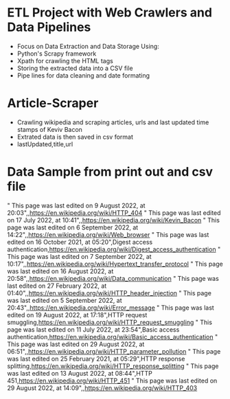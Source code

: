 # ETL Project with Web Crawlers and Data Pipelines
- Focus on Data Extraction and Data Storage Using:
- Python's Scrapy framework
- Xpath for crawling the HTML tags
- Storing the extracted data into a CSV file
- Pipe lines for data cleaning and date formating

# Article-Scraper
- Crawling wikipedia and scraping articles, urls and last updated time stamps of Keviv Bacon
- Extrated data is then saved in csv format
- lastUpdated,title,url
# Data Sample from print out and csv file
" This page was last edited on 9 August 2022, at 20:03",,https://en.wikipedia.org/wiki/HTTP_404
" This page was last edited on 17 July 2022, at 10:41",,https://en.wikipedia.org/wiki/Kevin_Bacon
" This page was last edited on 6 September 2022, at 14:22",,https://en.wikipedia.org/wiki/Web_browser
" This page was last edited on 16 October 2021, at 05:20",Digest access authentication,https://en.wikipedia.org/wiki/Digest_access_authentication
" This page was last edited on 7 September 2022, at 10:17",,https://en.wikipedia.org/wiki/Hypertext_transfer_protocol
" This page was last edited on 16 August 2022, at 20:58",,https://en.wikipedia.org/wiki/Data_communication
" This page was last edited on 27 February 2022, at 01:40",,https://en.wikipedia.org/wiki/HTTP_header_injection
" This page was last edited on 5 September 2022, at 20:43",,https://en.wikipedia.org/wiki/Error_message
" This page was last edited on 19 August 2022, at 17:18",HTTP request smuggling,https://en.wikipedia.org/wiki/HTTP_request_smuggling
" This page was last edited on 11 July 2022, at 23:54",Basic access authentication,https://en.wikipedia.org/wiki/Basic_access_authentication
" This page was last edited on 29 August 2022, at 06:51",,https://en.wikipedia.org/wiki/HTTP_parameter_pollution
" This page was last edited on 25 February 2021, at 05:29",HTTP response splitting,https://en.wikipedia.org/wiki/HTTP_response_splitting
" This page was last edited on 13 August 2022, at 08:44",HTTP 451,https://en.wikipedia.org/wiki/HTTP_451
" This page was last edited on 29 August 2022, at 14:09",,https://en.wikipedia.org/wiki/HTTP_403
